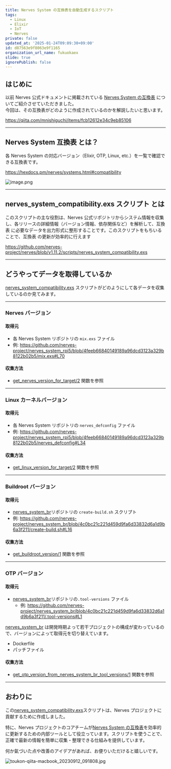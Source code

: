 ```yaml
---
title: Nerves System の互換表を自動生成するスクリプト
tags:
  - Linux
  - Elixir
  - IoT
  - Nerves
private: false
updated_at: '2025-01-24T09:09:30+09:00'
id: d87563e9f8063e9f1165
organization_url_name: fukuokaex
slide: true
ignorePublish: false
---
```

## はじめに

以前 Nerves 公式ドキュメントに掲載されている [Nerves System の互換表] についてご紹介させていただきました。  
今回は、その互換表がどのように作成されているのかを解説したいと思います。

https://qiita.com/mnishiguchi/items/fcb12612e34c9eb85106

---

## Nerves System 互換表 とは？

各 Nerves System の対応バージョン（Elixir, OTP, Linux, etc.）を一覧で確認できる互換表です。

https://hexdocs.pm/nerves/systems.html#compatibility

![image.png](https://qiita-image-store.s3.ap-northeast-1.amazonaws.com/0/82804/63b0bef0-a20c-318a-fe65-07ad87298bb0.png)

---

## nerves_system_compatibility.exs スクリプト とは

このスクリプトの主な役割は、Nerves 公式リポジトリからシステム情報を収集し、各リリースの詳細情報（バージョン情報、依存関係など）を解析して、互換表 に必要なデータを出力形式に整形することです。このスクリプトをもちいることで、互換表 の更新が効率的に行えます

https://github.com/nerves-project/nerves/blob/v1.11.2/scripts/nerves_system_compatibility.exs

---

## どうやってデータを取得しているか

[nerves_system_compatibility.exs] スクリプトがどのようにして各データを収集しているのか見てみます。

---

### Nerves バージョン

#### 取得元

- 各 Nerves System リポジトリの `mix.exs` ファイル
- 例: https://github.com/nerves-project/nerves_system_rpi5/blob/4feeb66840149189a96dcd3123a329b8122b02b5/mix.exs#L70

#### 収集方法

- [get_nerves_version_for_target/2](https://github.com/nerves-project/nerves/blob/v1.11.2/scripts/nerves_system_compatibility.exs#L300) 関数を参照

---

### Linux カーネルバージョン

#### 取得元

- 各 Nerves System リポジトリの `nerves_defconfig` ファイル
- 例: https://github.com/nerves-project/nerves_system_rpi5/blob/4feeb66840149189a96dcd3123a329b8122b02b5/nerves_defconfig#L34

#### 収集方法

- [get_linux_version_for_target/2](https://github.com/nerves-project/nerves/blob/v1.11.2/scripts/nerves_system_compatibility.exs#L435) 関数を参照

---

### Buildroot バージョン

#### 取得元

- [nerves_system_br]リポジトリの `create-build.sh` スクリプト
- 例: https://github.com/nerves-project/nerves_system_br/blob/4c0bc21c221d459d9fa6d33832d6a1d9b6a3f211/create-build.sh#L16

#### 収集方法

- [get_buildroot_version/1](https://github.com/nerves-project/nerves/blob/v1.11.2/scripts/nerves_system_compatibility.exs#L319) 関数を参照

---

### OTP バージョン

#### 取得元

- [nerves_system_br]リポジトリの`.tool-versions` ファイル
  - 例: https://github.com/nerves-project/nerves_system_br/blob/4c0bc21c221d459d9fa6d33832d6a1d9b6a3f211/.tool-versions#L1

[nerves_system_br] は開発時期よって若干プロジェクトの構成が変わっているので、バージョンによって取得元を切り替えています。

- Dockerfile
- パッチファイル

#### 収集方法

- [get_otp_version_from_nerves_system_br_tool_versions/1](https://github.com/nerves-project/nerves/blob/v1.11.2/scripts/nerves_system_compatibility.exs#L357) 関数を参照

---

## おわりに

この[nerves_system_compatibility.exs]スクリプトは、Nerves プロジェクトに貢献するために作成しました。

特に、Nerves プロジェクトのコアチームが[Nerves System の互換表]を効率的に更新するための内部ツールとして役立っています。スクリプトを使うことで、正確で最新の情報を簡単に収集・整理できる仕組みを提供しています。

何か氣づいた点や改善のアイデアがあれば、お便りいただけると嬉しいです。

![toukon-qiita-macbook_20230912_091808.jpg](https://qiita-image-store.s3.ap-northeast-1.amazonaws.com/0/82804/fd5c55ec-4fe0-8af6-59bc-bab1ef3d182b.jpeg)

<!--- begin-reusable-links --->

[nerves_system_br]: https://github.com/nerves-project/nerves_system_br
[nerves_systems]: https://github.com/nerves-project/nerves_systems
[qiita_article]: https://qiita.com/mnishiguchi/items/206961699345ee8cf528
[pr_1028]: https://github.com/nerves-project/nerves/pull/1028
[releases]: https://github.com/nerves-project/nerves_systems/releases
[hexdocs_advanced]: https://hexdocs.pm/nerves/advanced-configuration.html#content
[hexdocs_customizing]: https://hexdocs.pm/nerves/customizing-systems.html#content
[hexdocs_overview]: https://hexdocs.pm/nerves/overview.html
[nerves_project]: https://github.com/nerves-project
[Nerves System の互換表]: https://hexdocs.pm/nerves/systems.html#compatibility
[nerves_system_compatibility.exs]: https://github.com/nerves-project/nerves/blob/v1.11.2/scripts/nerves_system_compatibility.exs

<!--- end-reusable-links --->
